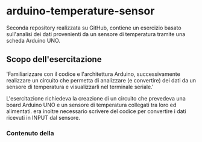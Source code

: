 # arduino-temperature-sensor
Seconda repository realizzata su GitHub, contiene un esercizio basato sull'analisi dei dati provenienti da un sensore di temperatura tramite una scheda Arduino UNO.

## Scopo dell'esercitazione
'Familiarizzare con il codice e l'architettura Arduino, successivamente realizzare un circuito che permetta di analizzare (e convertire) dei dati da un sensore di temperatura e visualizzarli nel terminale seriale.'

L'esercitazione richiedeva la creazione di un circuito che prevedeva una board Arduino UNO e un sensore di temperatura collegati tra loro ed alimentati. era inoltre necessario scrivere del codice per convertire i dati ricevuti in INPUT dal sensore.

### Contenuto della
